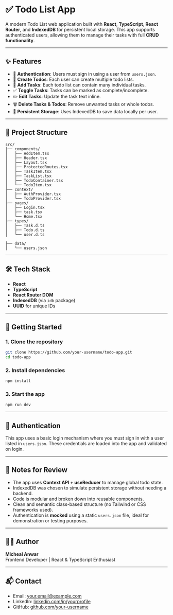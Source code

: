# ✅ Todo List App

A modern Todo List web application built with **React**, **TypeScript**, **React Router**, and **IndexedDB** for persistent local storage. This app supports authenticated users, allowing them to manage their tasks with full **CRUD functionality**.

---

## ✨ Features

- 🔐 **Authentication**: Users must sign in using a user from `users.json`.
- 📝 **Create Todos**: Each user can create multiple todo lists.
- 📌 **Add Tasks**: Each todo list can contain many individual tasks.
- ✅ **Toggle Tasks**: Tasks can be marked as complete/incomplete.
- ✏️ **Edit Tasks**: Update the task text inline.
- 🗑️ **Delete Tasks & Todos**: Remove unwanted tasks or whole todos.
- 🧠 **Persistent Storage**: Uses IndexedDB to save data locally per user.

---

## 📁 Project Structure

```
src/
├── components/
│   ├── AddItem.tsx
│   ├── Header.tsx
│   ├── Layout.tsx
│   ├── ProtectedRoutes.tsx
│   ├── TaskItem.tsx
│   ├── TaskList.tsx
│   ├── TodoContainer.tsx
│   └── TodoItem.tsx
├── context/
│   ├── AuthProvider.tsx
│   └── TodoProvider.tsx
├── pages/
│   ├── Login.tsx
│   ├── task.tsx
│   └── Home.tsx
├── types/
│   ├── Task.d.ts
│   ├── Todo.d.ts
│   └── user.d.ts

├── data/
│   └── users.json
```

---

## 🛠️ Tech Stack

- **React**
- **TypeScript**
- **React Router DOM**
- **IndexedDB** (via `idb` package)
- **UUID** for unique IDs

---

## 🚀 Getting Started

### 1. Clone the repository
```bash
git clone https://github.com/your-username/todo-app.git
cd todo-app
```

### 2. Install dependencies
```bash
npm install
```

### 3. Start the app
```bash
npm run dev
```

---

## 🔐 Authentication

This app uses a basic login mechanism where you must sign in with a user listed in `users.json`. These credentials are loaded into the app and validated on login.

---

## 📌 Notes for Review

- The app uses **Context API + useReducer** to manage global todo state.
- IndexedDB was chosen to simulate persistent storage without needing a backend.
- Code is modular and broken down into reusable components.
- Clean and semantic class-based structure (no Tailwind or CSS frameworks used).
- Authentication is **mocked** using a static `users.json` file, ideal for demonstration or testing purposes.

---

## 🧑‍💻 Author

**Micheal Anwar**  
Frontend Developer | React & TypeScript Enthusiast

---

## 📬 Contact

- Email: your.email@example.com
- LinkedIn: [linkedin.com/in/yourprofile](https://linkedin.com/in/yourprofile)
- GitHub: [github.com/your-username](https://github.com/your-username)

